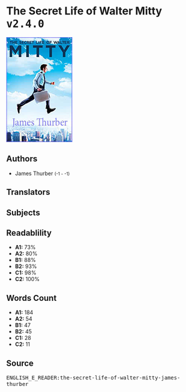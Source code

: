 # The Secret Life of Walter Mitty <kbd>v2.4.0</kbd>

![](./cover.medium.jpg "")

## Authors


 - James Thurber <small>(-1 - -1)</small>

## Translators



## Subjects



## Readablility


 - **A1:** 73%
 - **A2:** 80%
 - **B1:** 88%
 - **B2:** 93%
 - **C1:** 98%
 - **C2:** 100%

## Words Count


 - **A1:** 184
 - **A2:** 54
 - **B1:** 47
 - **B2:** 45
 - **C1:** 28
 - **C2:** 11

## Source


<kbd>ENGLISH_E_READER:the-secret-life-of-walter-mitty-james-thurber</kbd>
